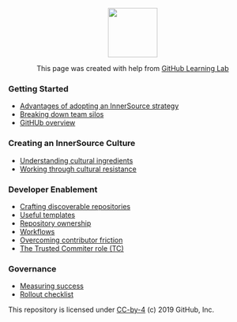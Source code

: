 <p align="center"><img width="100" src="https://lab.github.com/public/images/avatar.png"></p>

<p align="center">This page was created with help from <a href="https://lab.github.com/">GitHub Learning Lab</a></p>

### Getting Started

- [Advantages of adopting an InnerSource strategy](adopting-innersource-strategy/)
- [Breaking down team silos](breaking-down-silos/)
- [GitHUb overview](github-overview/)

### Creating an InnerSource Culture

- [Understanding cultural ingredients](cultural-ingredients/)
- [Working through cultural resistance](cultural-resistance/)

### Developer Enablement

- [Crafting discoverable repositories](discoverable/)
- [Useful templates](templates/)
- [Repository ownership](repo-ownership/)
- [Workflows](workflows/)
- [Overcoming contributor friction](contributor-friction/)
- [The Trusted Commiter role (TC)](tc-role/)

### Governance

- [Measuring success](metrics/)
- [Rollout checklist](rollout-checklist/)

This repository is licensed under [CC-by-4](../LICENSE) (c) 2019 GitHub, Inc.
